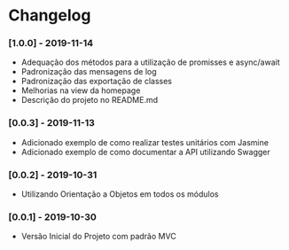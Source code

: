 # Changelog

### [1.0.0] - 2019-11-14
- Adequação dos métodos para a utilização de promisses e async/await
- Padronização das mensagens de log
- Padronização das exportação de classes
- Melhorias na view da homepage
- Descrição do projeto no README.md

### [0.0.3] - 2019-11-13
- Adicionado exemplo de como realizar testes unitários com Jasmine
- Adicionado exemplo de como documentar a API utilizando Swagger
 
### [0.0.2] - 2019-10-31
- Utilizando Orientação a Objetos em todos os módulos

### [0.0.1] - 2019-10-30
- Versão Inicial do Projeto com padrão MVC

